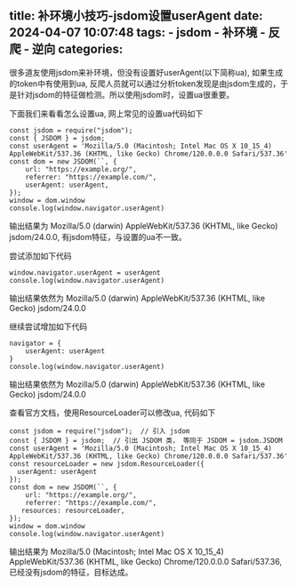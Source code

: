 title: 补环境小技巧-jsdom设置userAgent
date: 2024-04-07 10:07:48
tags:
    - jsdom
    - 补环境
    - 反爬
    - 逆向
categories:
---
很多道友使用jsdom来补环境，但没有设置好userAgent(以下简称ua), 如果生成的token中有使用到ua, 反爬人员就可以通过分析token发现是由jsdom生成的，于是针对jsdom的特征做检测。所以使用jsdom时，设置ua很重要。

下面我们来看看怎么设置ua, 网上常见的设置ua代码如下

```
const jsdom = require("jsdom");
const { JSDOM } = jsdom;
const userAgent = 'Mozilla/5.0 (Macintosh; Intel Mac OS X 10_15_4) AppleWebKit/537.36 (KHTML, like Gecko) Chrome/120.0.0.0 Safari/537.36'
const dom = new JSDOM(``, {
    url: "https://example.org/",
    referrer: "https://example.com/",
    userAgent: userAgent,
});
window = dom.window
console.log(window.navigator.userAgent)
```

输出结果为 Mozilla/5.0 (darwin) AppleWebKit/537.36 (KHTML, like Gecko) jsdom/24.0.0, 有jsdom特征，与设置的ua不一致。

尝试添加如下代码

```
window.navigator.userAgent = userAgent
console.log(window.navigator.userAgent)
```
输出结果依然为 Mozilla/5.0 (darwin) AppleWebKit/537.36 (KHTML, like Gecko) jsdom/24.0.0

继续尝试增加如下代码

```
navigator = {
    userAgent: userAgent
}
console.log(window.navigator.userAgent)
```
输出结果依然为 Mozilla/5.0 (darwin) AppleWebKit/537.36 (KHTML, like Gecko) jsdom/24.0.0

查看官方文档，使用ResourceLoader可以修改ua, 代码如下

```
const jsdom = require("jsdom");  // 引入 jsdom
const { JSDOM } = jsdom;  // 引出 JSDOM 类， 等同于 JSDOM = jsdom.JSDOM
const userAgent = 'Mozilla/5.0 (Macintosh; Intel Mac OS X 10_15_4) AppleWebKit/537.36 (KHTML, like Gecko) Chrome/120.0.0.0 Safari/537.36'
const resourceLoader = new jsdom.ResourceLoader({
  userAgent: userAgent
});
const dom = new JSDOM(``, {
    url: "https://example.org/",
    referrer: "https://example.com/",
   resources: resourceLoader,
});
window = dom.window
console.log(window.navigator.userAgent)
```
输出结果为 Mozilla/5.0 (Macintosh; Intel Mac OS X 10_15_4) AppleWebKit/537.36 (KHTML, like Gecko) Chrome/120.0.0.0 Safari/537.36, 已经没有jsdom的特征，目标达成。
